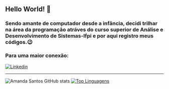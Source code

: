 ## Hello World! 👻

### Sendo amante de computador desde a infância, decidi trilhar na área da programação atráves do curso superior de Análise e Desenvolvimento de Sistemas-Ifpi e por aqui registro meus códigos.😉
### Para uma maior conexão:

[![Linkedin](https://img.shields.io/badge/LinkedIn-0077B5?style=for-the-badge&logo=linkedin&logoColor=white)](https://www.linkedin.com/in/amanda-santos-765244248/)

___
![Amanda Santos GitHub stats](https://github-readme-stats.vercel.app/api?username=Amanda-Santos312&show_icons=true&theme=radical) [![Top Linguagens](https://github-readme-stats.vercel.app/api/top-langs/?username=Amanda-Santos312&layout=compact&show_icons=true&theme=radical)](https://github.com/anuraghazra/github-readme-stats)
